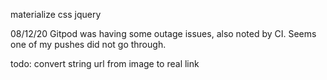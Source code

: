 

materialize css
jquery


08/12/20 Gitpod was having some outage issues, also noted by CI. Seems one of my pushes did not go through.

todo:
convert string url from image to real link
